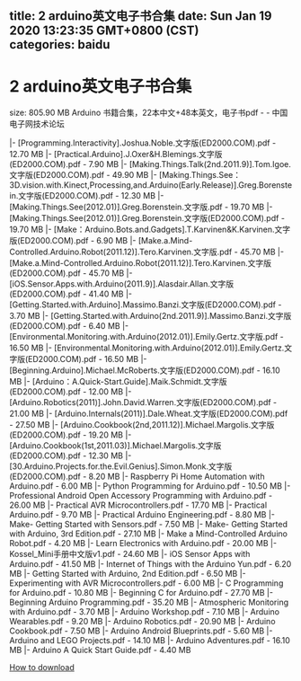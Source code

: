 
title: 2 arduino英文电子书合集
date: Sun Jan 19 2020 13:23:35 GMT+0800 (CST)    
categories: baidu
---

# 2 arduino英文电子书合集
size: 805.90 MB
 Arduino 书籍合集，22本中文+48本英文，电子书pdf - - 中国电子网技术论坛
 
|- [Programming.Interactivity].Joshua.Noble.文字版(ED2000.COM).pdf - 12.70 MB
|- [Practical.Arduino].J.Oxer&H.Blemings.文字版(ED2000.COM).pdf - 7.90 MB
|- [Making.Things.Talk(2nd.2011.9)].Tom.Igoe.文字版(ED2000.COM).pdf - 49.90 MB
|- [Making.Things.See：3D.vision.with.Kinect,Processing,and.Arduino(Early.Release)].Greg.Borenstein.文字版(ED2000.COM).pdf - 12.30 MB
|- [Making.Things.See(2012.01)].Greg.Borenstein.文字版.pdf - 19.70 MB
|- [Making.Things.See(2012.01)].Greg.Borenstein.文字版(ED2000.COM).pdf - 19.70 MB
|- [Make：Arduino.Bots.and.Gadgets].T.Karvinen&K.Karvinen.文字版(ED2000.COM).pdf - 6.90 MB
|- [Make.a.Mind-Controlled.Arduino.Robot(2011.12)].Tero.Karvinen.文字版.pdf - 45.70 MB
|- [Make.a.Mind-Controlled.Arduino.Robot(2011.12)].Tero.Karvinen.文字版(ED2000.COM).pdf - 45.70 MB
|- [iOS.Sensor.Apps.with.Arduino(2011.9)].Alasdair.Allan.文字版(ED2000.COM).pdf - 41.40 MB
|- [Getting.Started.with.Arduino].Massimo.Banzi.文字版(ED2000.COM).pdf - 3.70 MB
|- [Getting.Started.with.Arduino(2nd.2011.9)].Massimo.Banzi.文字版(ED2000.COM).pdf - 6.40 MB
|- [Environmental.Monitoring.with.Arduino(2012.01)].Emily.Gertz.文字版.pdf - 16.50 MB
|- [Environmental.Monitoring.with.Arduino(2012.01)].Emily.Gertz.文字版(ED2000.COM).pdf - 16.50 MB
|- [Beginning.Arduino].Michael.McRoberts.文字版(ED2000.COM).pdf - 16.10 MB
|- [Arduino：A.Quick-Start.Guide].Maik.Schmidt.文字版(ED2000.COM).pdf - 12.00 MB
|- [Arduino.Robotics(2011)].John.David.Warren.文字版(ED2000.COM).pdf - 21.00 MB
|- [Arduino.Internals(2011)].Dale.Wheat.文字版(ED2000.COM).pdf - 27.50 MB
|- [Arduino.Cookbook(2nd,2011.12)].Michael.Margolis.文字版(ED2000.COM).pdf - 19.20 MB
|- [Arduino.Cookbook(1st,2011.03)].Michael.Margolis.文字版(ED2000.COM).pdf - 12.30 MB
|- [30.Arduino.Projects.for.the.Evil.Genius].Simon.Monk.文字版(ED2000.COM).pdf - 8.20 MB
|- Raspberry Pi Home Automation with Arduino.pdf - 6.00 MB
|- Python Programming for Arduino.pdf - 10.50 MB
|- Professional Android Open Accessory Programming with Arduino.pdf - 26.00 MB
|- Practical AVR Microcontrollers.pdf - 17.70 MB
|- Practical Arduino.pdf - 9.70 MB
|- Practical Arduino Engineering.pdf - 8.80 MB
|- Make- Getting Started with Sensors.pdf - 7.50 MB
|- Make- Getting Started with Arduino, 3rd Edition.pdf - 27.10 MB
|- Make a Mind-Controlled Arduino Robot.pdf - 4.20 MB
|- Learn Electronics with Arduino.pdf - 20.00 MB
|- Kossel_Mini手册中文版v1.pdf - 24.60 MB
|- iOS Sensor Apps with Arduino.pdf - 41.50 MB
|- Internet of Things with the Arduino Yun.pdf - 6.20 MB
|- Getting Started with Arduino, 2nd Edition.pdf - 6.50 MB
|- Experimenting with AVR Microcontrollers.pdf - 6.00 MB
|- C Programming for Arduino.pdf - 10.80 MB
|- Beginning C for Arduino.pdf - 27.70 MB
|- Beginning Arduino Programming.pdf - 35.20 MB
|- Atmospheric Monitoring with Arduino.pdf - 3.70 MB
|- Arduino Workshop.pdf - 7.10 MB
|- Arduino Wearables.pdf - 9.20 MB
|- Arduino Robotics.pdf - 20.90 MB
|- Arduino Cookbook.pdf - 7.50 MB
|- Arduino Android Blueprints.pdf - 5.60 MB
|- Arduino and LEGO Projects.pdf - 14.10 MB
|- Arduino Adventures.pdf - 16.10 MB
|- Arduino A Quick Start Guide.pdf - 4.40 MB

[How to download](https://bpcam.bemobtrk.com/go/2ceec3aa-1ca2-46d6-b9ff-aaa5c184517c?jno=725)